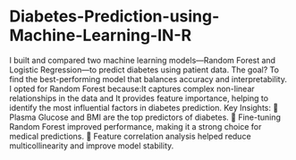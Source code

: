 # Diabetes-Prediction-using-Machine-Learning-IN-R

I built and compared two machine learning models—Random Forest and Logistic Regression—to predict diabetes using patient data. The goal? To find the best-performing model that balances accuracy and interpretability.
I opted for Random Forest because:It captures complex non-linear relationships in the data and It provides feature importance, helping to identify the most influential factors in diabetes prediction.
Key Insights:
🔹 Plasma Glucose and BMI are the top predictors of diabetes.
🔹 Fine-tuning Random Forest improved performance, making it a strong choice for medical predictions.
🔹 Feature correlation analysis helped reduce multicollinearity and improve model stability.
